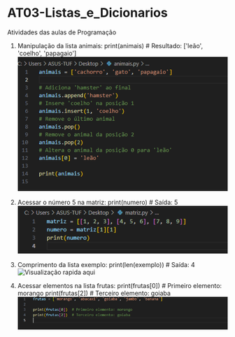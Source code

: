 # AT03-Listas_e_Dicionarios
Atividades das aulas de Programação

1) Manipulação da lista animais:
print(animais)  # Resultado: ['leão', 'coelho', 'papagaio']
![Visualização rapida aqui](animais.png)

2) Acessar o número 5 na matriz:
print(numero)  # Saída: 5
![Visualização rapida aqui](matriz.png)

3) Comprimento da lista exemplo:
print(len(exemplo))  # Saída: 4
![Visualização rapida aqui](exemplo.png)

4) Acessar elementos na lista frutas:
print(frutas[0])  # Primeiro elemento: morango
print(frutas[2])  # Terceiro elemento: goiaba
![Visualização rapida aqui](frutas.png)
